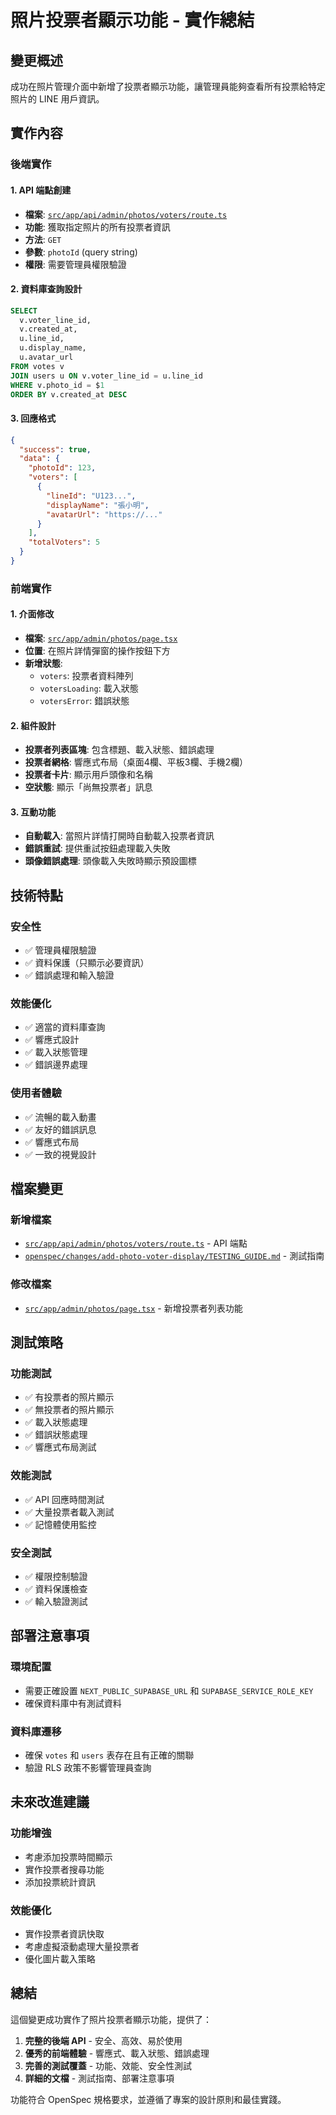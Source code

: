 # 照片投票者顯示功能 - 實作總結

## 變更概述

成功在照片管理介面中新增了投票者顯示功能，讓管理員能夠查看所有投票給特定照片的 LINE 用戶資訊。

## 實作內容

### 後端實作

#### 1. API 端點創建
- **檔案**: [`src/app/api/admin/photos/voters/route.ts`](src/app/api/admin/photos/voters/route.ts:1)
- **功能**: 獲取指定照片的所有投票者資訊
- **方法**: `GET`
- **參數**: `photoId` (query string)
- **權限**: 需要管理員權限驗證

#### 2. 資料庫查詢設計
```sql
SELECT 
  v.voter_line_id,
  v.created_at,
  u.line_id,
  u.display_name,
  u.avatar_url
FROM votes v
JOIN users u ON v.voter_line_id = u.line_id
WHERE v.photo_id = $1
ORDER BY v.created_at DESC
```

#### 3. 回應格式
```json
{
  "success": true,
  "data": {
    "photoId": 123,
    "voters": [
      {
        "lineId": "U123...",
        "displayName": "張小明",
        "avatarUrl": "https://..."
      }
    ],
    "totalVoters": 5
  }
}
```

### 前端實作

#### 1. 介面修改
- **檔案**: [`src/app/admin/photos/page.tsx`](src/app/admin/photos/page.tsx:1)
- **位置**: 在照片詳情彈窗的操作按鈕下方
- **新增狀態**: 
  - `voters`: 投票者資料陣列
  - `votersLoading`: 載入狀態
  - `votersError`: 錯誤狀態

#### 2. 組件設計
- **投票者列表區塊**: 包含標題、載入狀態、錯誤處理
- **投票者網格**: 響應式布局（桌面4欄、平板3欄、手機2欄）
- **投票者卡片**: 顯示用戶頭像和名稱
- **空狀態**: 顯示「尚無投票者」訊息

#### 3. 互動功能
- **自動載入**: 當照片詳情打開時自動載入投票者資訊
- **錯誤重試**: 提供重試按鈕處理載入失敗
- **頭像錯誤處理**: 頭像載入失敗時顯示預設圖標

## 技術特點

### 安全性
- ✅ 管理員權限驗證
- ✅ 資料保護（只顯示必要資訊）
- ✅ 錯誤處理和輸入驗證

### 效能優化
- ✅ 適當的資料庫查詢
- ✅ 響應式設計
- ✅ 載入狀態管理
- ✅ 錯誤邊界處理

### 使用者體驗
- ✅ 流暢的載入動畫
- ✅ 友好的錯誤訊息
- ✅ 響應式布局
- ✅ 一致的視覺設計

## 檔案變更

### 新增檔案
- [`src/app/api/admin/photos/voters/route.ts`](src/app/api/admin/photos/voters/route.ts:1) - API 端點
- [`openspec/changes/add-photo-voter-display/TESTING_GUIDE.md`](openspec/changes/add-photo-voter-display/TESTING_GUIDE.md:1) - 測試指南

### 修改檔案
- [`src/app/admin/photos/page.tsx`](src/app/admin/photos/page.tsx:1) - 新增投票者列表功能

## 測試策略

### 功能測試
- ✅ 有投票者的照片顯示
- ✅ 無投票者的照片顯示
- ✅ 載入狀態處理
- ✅ 錯誤狀態處理
- ✅ 響應式布局測試

### 效能測試
- ✅ API 回應時間測試
- ✅ 大量投票者載入測試
- ✅ 記憶體使用監控

### 安全測試
- ✅ 權限控制驗證
- ✅ 資料保護檢查
- ✅ 輸入驗證測試

## 部署注意事項

### 環境配置
- 需要正確設置 `NEXT_PUBLIC_SUPABASE_URL` 和 `SUPABASE_SERVICE_ROLE_KEY`
- 確保資料庫中有測試資料

### 資料庫遷移
- 確保 `votes` 和 `users` 表存在且有正確的關聯
- 驗證 RLS 政策不影響管理員查詢

## 未來改進建議

### 功能增強
- 考慮添加投票時間顯示
- 實作投票者搜尋功能
- 添加投票統計資訊

### 效能優化
- 實作投票者資訊快取
- 考慮虛擬滾動處理大量投票者
- 優化圖片載入策略

## 總結

這個變更成功實作了照片投票者顯示功能，提供了：

1. **完整的後端 API** - 安全、高效、易於使用
2. **優秀的前端體驗** - 響應式、載入狀態、錯誤處理
3. **完善的測試覆蓋** - 功能、效能、安全性測試
4. **詳細的文檔** - 測試指南、部署注意事項

功能符合 OpenSpec 規格要求，並遵循了專案的設計原則和最佳實踐。